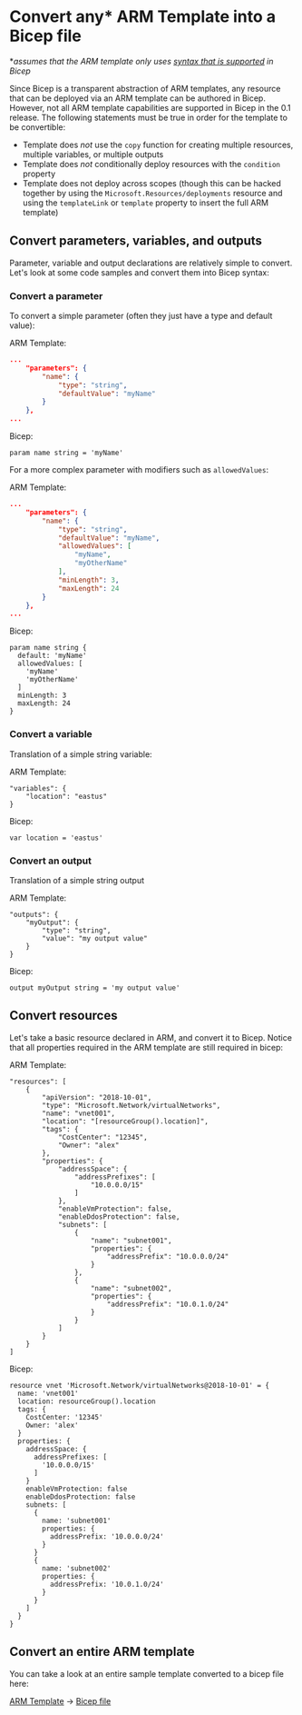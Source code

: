 # Convert any* ARM Template into a Bicep file

**assumes that the ARM template only uses [syntax that is supported](../spec) in Bicep*

Since Bicep is a transparent abstraction of ARM templates, any resource that can be deployed via an ARM template can be authored in Bicep. However, not all ARM template capabilities are supported in Bicep in the 0.1 release. The following statements must be true in order for the template to be convertible:

* Template does *not* use the `copy` function for creating multiple resources, multiple variables, or multiple outputs
* Template does *not* conditionally deploy resources with the `condition` property
* Template does not deploy across scopes (though this can be hacked together by using the `Microsoft.Resources/deployments` resource and using the `templateLink` or `template` property to insert the full ARM template)


## Convert parameters, variables, and outputs

Parameter, variable and output declarations are relatively simple to convert. Let's look at some code samples and convert them into Bicep syntax:

### Convert a parameter

To convert a simple parameter (often they just have a type and default value):

ARM Template:
```json
...
    "parameters": {
        "name": {
            "type": "string",
            "defaultValue": "myName"
        }
    },
...
```

Bicep:
```
param name string = 'myName'
```

For a more complex parameter with modifiers such as `allowedValues`:

ARM Template:
```json
...
    "parameters": {
        "name": {
            "type": "string",
            "defaultValue": "myName",
            "allowedValues": [
                "myName",
                "myOtherName"
            ],
            "minLength": 3,
            "maxLength": 24
        }
    },
...
```

Bicep:

```
param name string {
  default: 'myName'
  allowedValues: [
    'myName'
    'myOtherName'
  ]
  minLength: 3
  maxLength: 24
}
```

### Convert a variable

Translation of a simple string variable:

ARM Template:

```
"variables": {
    "location": "eastus"
}
```

Bicep:

```
var location = 'eastus'
```

### Convert an output

Translation of a simple string output

ARM Template:

```
"outputs": {
    "myOutput": {
        "type": "string",
        "value": "my output value"
    }
}
```

Bicep:

```
output myOutput string = 'my output value'
```

## Convert resources

Let's take a basic resource declared in ARM, and convert it to Bicep. Notice that all properties required in the ARM template are still required in bicep:

ARM Template:

```
"resources": [
    {
        "apiVersion": "2018-10-01",
        "type": "Microsoft.Network/virtualNetworks",
        "name": "vnet001",
        "location": "[resourceGroup().location]",
        "tags": {
            "CostCenter": "12345",
            "Owner": "alex"
        },
        "properties": {
            "addressSpace": {
                "addressPrefixes": [
                    "10.0.0.0/15"
                ]
            },
            "enableVmProtection": false,
            "enableDdosProtection": false,
            "subnets": [
                {
                    "name": "subnet001",
                    "properties": {
                        "addressPrefix": "10.0.0.0/24"
                    }
                },
                {
                    "name": "subnet002",
                    "properties": {
                        "addressPrefix": "10.0.1.0/24"
                    }
                }
            ]
        }
    }
]
```

Bicep:

```
resource vnet 'Microsoft.Network/virtualNetworks@2018-10-01' = {
  name: 'vnet001'
  location: resourceGroup().location
  tags: {
    CostCenter: '12345'
    Owner: 'alex'
  }
  properties: {
    addressSpace: {
      addressPrefixes: [
        '10.0.0.0/15'
      ]
    }
    enableVmProtection: false
    enableDdosProtection: false
    subnets: [
      {
        name: 'subnet001'
        properties: {
          addressPrefix: '10.0.0.0/24'
        }
      }
      {
        name: 'subnet002'
        properties: {
          addressPrefix: '10.0.1.0/24'
        }
      }
    ]
  }
}
```

## Convert an entire ARM template

You can take a look at an entire sample template converted to a bicep file here:

[ARM Template](../examples/101/vnet-two-subnets/main.json) -> [Bicep file](../examples/101/vnet-two-subnets/main.bicep)
